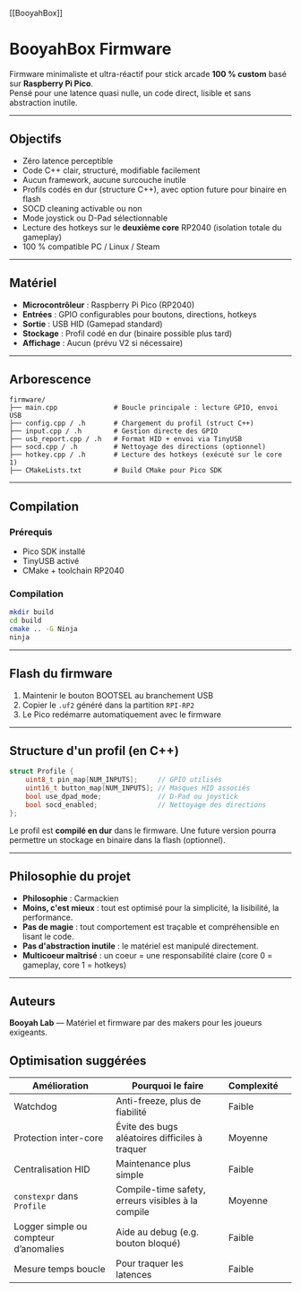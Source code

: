 [[BooyahBox]]

# BooyahBox Firmware

Firmware minimaliste et ultra-réactif pour stick arcade **100 % custom** basé sur **Raspberry Pi Pico**.  
Pensé pour une latence quasi nulle, un code direct, lisible et sans abstraction inutile.

---

## Objectifs

- Zéro latence perceptible
- Code C++ clair, structuré, modifiable facilement
- Aucun framework, aucune surcouche inutile
- Profils codés en dur (structure C++), avec option future pour binaire en flash
- SOCD cleaning activable ou non
- Mode joystick ou D-Pad sélectionnable
- Lecture des hotkeys sur le **deuxième core** RP2040 (isolation totale du gameplay)
- 100 % compatible PC / Linux / Steam

---

## Matériel

- **Microcontrôleur** : Raspberry Pi Pico (RP2040)
- **Entrées** : GPIO configurables pour boutons, directions, hotkeys
- **Sortie** : USB HID (Gamepad standard)
- **Stockage** : Profil codé en dur (binaire possible plus tard)
- **Affichage** : Aucun (prévu V2 si nécessaire)

---

## Arborescence

```
firmware/
├── main.cpp              # Boucle principale : lecture GPIO, envoi USB
├── config.cpp / .h       # Chargement du profil (struct C++)
├── input.cpp / .h        # Gestion directe des GPIO
├── usb_report.cpp / .h   # Format HID + envoi via TinyUSB
├── socd.cpp / .h         # Nettoyage des directions (optionnel)
├── hotkey.cpp / .h       # Lecture des hotkeys (exécuté sur le core 1)
├── CMakeLists.txt        # Build CMake pour Pico SDK
```

---

## Compilation

### Prérequis

- Pico SDK installé
- TinyUSB activé
- CMake + toolchain RP2040

### Compilation

```bash
mkdir build
cd build
cmake .. -G Ninja
ninja
```

---

## Flash du firmware

1. Maintenir le bouton BOOTSEL au branchement USB
2. Copier le `.uf2` généré dans la partition `RPI-RP2`
3. Le Pico redémarre automatiquement avec le firmware

---

## Structure d'un profil (en C++)

```cpp
struct Profile {
    uint8_t pin_map[NUM_INPUTS];     // GPIO utilisés
    uint16_t button_map[NUM_INPUTS]; // Masques HID associés
    bool use_dpad_mode;              // D-Pad ou joystick
    bool socd_enabled;               // Nettoyage des directions
};
```

Le profil est **compilé en dur** dans le firmware. Une future version pourra permettre un stockage en binaire dans la flash (optionnel).

---

## Philosophie du projet

- **Philosophie** : Carmackien
- **Moins, c'est mieux** : tout est optimisé pour la simplicité, la lisibilité, la performance.
- **Pas de magie** : tout comportement est traçable et compréhensible en lisant le code.
- **Pas d'abstraction inutile** : le matériel est manipulé directement.
- **Multicoeur maîtrisé** : un coeur = une responsabilité claire (core 0 = gameplay, core 1 = hotkeys)

---

## Auteurs

**Booyah Lab** — Matériel et firmware par des makers pour les joueurs exigeants.





## Optimisation suggérées

| Amélioration                          | Pourquoi le faire                                  | Complexité |     |
| ------------------------------------- | -------------------------------------------------- | ---------- | --- |
| Watchdog                              | Anti-freeze, plus de fiabilité                     | Faible     |     |
| Protection inter-core                 | Évite des bugs aléatoires difficiles à traquer     | Moyenne    |     |
| Centralisation HID                    | Maintenance plus simple                            | Faible     |     |
| `constexpr` dans `Profile`            | Compile-time safety, erreurs visibles à la compile | Moyenne    |     |
| Logger simple ou compteur d’anomalies | Aide au debug (e.g. bouton bloqué)                 | Faible     |     |
| Mesure temps boucle                   | Pour traquer les latences                          | Faible     |     |